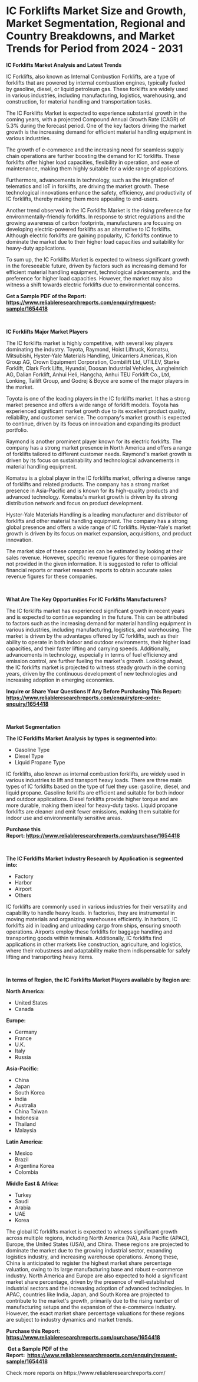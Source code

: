 <p><h1>IC Forklifts Market Size and Growth, Market Segmentation, Regional and Country Breakdowns, and Market Trends for Period from 2024 -  2031</h1></p><p><strong>IC Forklifts Market Analysis and Latest Trends</strong></p>
<p><p>IC Forklifts, also known as Internal Combustion Forklifts, are a type of forklifts that are powered by internal combustion engines, typically fueled by gasoline, diesel, or liquid petroleum gas. These forklifts are widely used in various industries, including manufacturing, logistics, warehousing, and construction, for material handling and transportation tasks.</p><p>The IC Forklifts Market is expected to experience substantial growth in the coming years, with a projected Compound Annual Growth Rate (CAGR) of 5.3% during the forecast period. One of the key factors driving the market growth is the increasing demand for efficient material handling equipment in various industries.</p><p>The growth of e-commerce and the increasing need for seamless supply chain operations are further boosting the demand for IC forklifts. These forklifts offer higher load capacities, flexibility in operation, and ease of maintenance, making them highly suitable for a wide range of applications.</p><p>Furthermore, advancements in technology, such as the integration of telematics and IoT in forklifts, are driving the market growth. These technological innovations enhance the safety, efficiency, and productivity of IC forklifts, thereby making them more appealing to end-users.</p><p>Another trend observed in the IC Forklifts Market is the rising preference for environmentally-friendly forklifts. In response to strict regulations and the growing awareness of carbon footprints, manufacturers are focusing on developing electric-powered forklifts as an alternative to IC forklifts. Although electric forklifts are gaining popularity, IC forklifts continue to dominate the market due to their higher load capacities and suitability for heavy-duty applications.</p><p>To sum up, the IC Forklifts Market is expected to witness significant growth in the foreseeable future, driven by factors such as increasing demand for efficient material handling equipment, technological advancements, and the preference for higher load capacities. However, the market may also witness a shift towards electric forklifts due to environmental concerns.</p></p>
<p><strong>Get a Sample PDF of the Report:&nbsp; <a href="https://www.reliableresearchreports.com/enquiry/request-sample/1654418">https://www.reliableresearchreports.com/enquiry/request-sample/1654418</a></strong></p>
<p>&nbsp;</p>
<p><strong>IC Forklifts Major Market Players</strong></p>
<p><p>The IC forklifts market is highly competitive, with several key players dominating the industry. Toyota, Raymond, Hoist Liftruck, Komatsu, Mitsubishi, Hyster-Yale Materials Handling, Unicarriers Americas, Kion Group AG, Crown Equipment Corporation, Combilift Ltd, UTILEV, Starke Forklift, Clark Fork Lifts, Hyundai, Doosan Industrial Vehicles, Jungheinrich AG, Dalian Forklift, Anhui Heli, Hangcha, Anhui TEU Forklift Co., Ltd, Lonking, Tailift Group, and Godrej & Boyce are some of the major players in the market.</p><p>Toyota is one of the leading players in the IC forklifts market. It has a strong market presence and offers a wide range of forklift models. Toyota has experienced significant market growth due to its excellent product quality, reliability, and customer service. The company's market growth is expected to continue, driven by its focus on innovation and expanding its product portfolio.</p><p>Raymond is another prominent player known for its electric forklifts. The company has a strong market presence in North America and offers a range of forklifts tailored to different customer needs. Raymond's market growth is driven by its focus on sustainability and technological advancements in material handling equipment.</p><p>Komatsu is a global player in the IC forklifts market, offering a diverse range of forklifts and related products. The company has a strong market presence in Asia-Pacific and is known for its high-quality products and advanced technology. Komatsu's market growth is driven by its strong distribution network and focus on product development.</p><p>Hyster-Yale Materials Handling is a leading manufacturer and distributor of forklifts and other material handling equipment. The company has a strong global presence and offers a wide range of IC forklifts. Hyster-Yale's market growth is driven by its focus on market expansion, acquisitions, and product innovation.</p><p>The market size of these companies can be estimated by looking at their sales revenue. However, specific revenue figures for these companies are not provided in the given information. It is suggested to refer to official financial reports or market research reports to obtain accurate sales revenue figures for these companies.</p></p>
<p>&nbsp;</p>
<p><strong>What Are The Key Opportunities For IC Forklifts Manufacturers?</strong></p>
<p><p>The IC forklifts market has experienced significant growth in recent years and is expected to continue expanding in the future. This can be attributed to factors such as the increasing demand for material handling equipment in various industries, including manufacturing, logistics, and warehousing. The market is driven by the advantages offered by IC forklifts, such as their ability to operate in both indoor and outdoor environments, their higher load capacities, and their faster lifting and carrying speeds. Additionally, advancements in technology, especially in terms of fuel efficiency and emission control, are further fueling the market's growth. Looking ahead, the IC forklifts market is projected to witness steady growth in the coming years, driven by the continuous development of new technologies and increasing adoption in emerging economies.</p></p>
<p><strong>Inquire or Share Your Questions If Any Before Purchasing This Report: <a href="https://www.reliableresearchreports.com/enquiry/pre-order-enquiry/1654418">https://www.reliableresearchreports.com/enquiry/pre-order-enquiry/1654418</a></strong></p>
<p>&nbsp;</p>
<p><strong>Market Segmentation</strong></p>
<p><strong>The IC Forklifts Market Analysis by types is segmented into:</strong></p>
<p><ul><li>Gasoline Type</li><li>Diesel Type</li><li>Liquid Propane Type</li></ul></p>
<p><p>IC forklifts, also known as internal combustion forklifts, are widely used in various industries to lift and transport heavy loads. There are three main types of IC forklifts based on the type of fuel they use: gasoline, diesel, and liquid propane. Gasoline forklifts are efficient and suitable for both indoor and outdoor applications. Diesel forklifts provide higher torque and are more durable, making them ideal for heavy-duty tasks. Liquid propane forklifts are cleaner and emit fewer emissions, making them suitable for indoor use and environmentally sensitive areas.</p></p>
<p><strong>Purchase this Report:&nbsp;<a href="https://www.reliableresearchreports.com/purchase/1654418">https://www.reliableresearchreports.com/purchase/1654418</a></strong></p>
<p>&nbsp;</p>
<p><strong>The IC Forklifts Market Industry Research by Application is segmented into:</strong></p>
<p><ul><li>Factory</li><li>Harbor</li><li>Airport</li><li>Others</li></ul></p>
<p><p>IC forklifts are commonly used in various industries for their versatility and capability to handle heavy loads. In factories, they are instrumental in moving materials and organizing warehouses efficiently. In harbors, IC forklifts aid in loading and unloading cargo from ships, ensuring smooth operations. Airports employ these forklifts for baggage handling and transporting goods within terminals. Additionally, IC forklifts find applications in other markets like construction, agriculture, and logistics, where their robustness and adaptability make them indispensable for safely lifting and transporting heavy items.</p></p>
<p>&nbsp;</p>
<p><strong>In terms of Region, the IC Forklifts Market Players available by Region are:</strong></p>
<p>
    <p> <strong> North America: </strong>
        <ul>
            <li>United States</li>
            <li>Canada</li>
        </ul>
        </p> 
    <p> <strong> Europe: </strong>
        <ul>
            <li>Germany</li>
            <li>France</li>
            <li>U.K.</li>
            <li>Italy</li>
            <li>Russia</li>
        </ul>
        </p> 
    <p> <strong> Asia-Pacific: </strong>
        <ul>
            <li>China</li>
            <li>Japan</li>
            <li>South Korea</li>
            <li>India</li>
            <li>Australia</li>
            <li>China Taiwan</li>
            <li>Indonesia</li>
            <li>Thailand</li>
            <li>Malaysia</li>
        </ul>
        </p> 
    <p> <strong> Latin America: </strong>
        <ul>
            <li>Mexico</li>
            <li>Brazil</li>
            <li>Argentina Korea</li>
            <li>Colombia</li>
        </ul>
        </p> 
    <p> <strong> Middle East & Africa: </strong>
        <ul>
            <li>Turkey</li>
            <li>Saudi</li>
            <li>Arabia</li>
            <li>UAE</li>
            <li>Korea</li>
        </ul>
    </p>
    </p>
<p><p>The global IC forklifts market is expected to witness significant growth across multiple regions, including North America (NA), Asia Pacific (APAC), Europe, the United States (USA), and China. These regions are projected to dominate the market due to the growing industrial sector, expanding logistics industry, and increasing warehouse operations. Among these, China is anticipated to register the highest market share percentage valuation, owing to its large manufacturing base and robust e-commerce industry. North America and Europe are also expected to hold a significant market share percentage, driven by the presence of well-established industrial sectors and the increasing adoption of advanced technologies. In APAC, countries like India, Japan, and South Korea are projected to contribute to the market's growth, primarily due to the rising number of manufacturing setups and the expansion of the e-commerce industry. However, the exact market share percentage valuations for these regions are subject to industry dynamics and market trends.</p></p>
<p><strong>Purchase this Report: <a href="https://www.reliableresearchreports.com/purchase/1654418">https://www.reliableresearchreports.com/purchase/1654418</a></strong></p>
<p>&nbsp;<strong>Get a Sample PDF of the Report:&nbsp;&nbsp;<a href="https://www.reliableresearchreports.com/enquiry/request-sample/1654418">https://www.reliableresearchreports.com/enquiry/request-sample/1654418</a></strong></p>
<p><strong></strong></p>
<p>Check more reports on https://www.reliableresearchreports.com/</p>